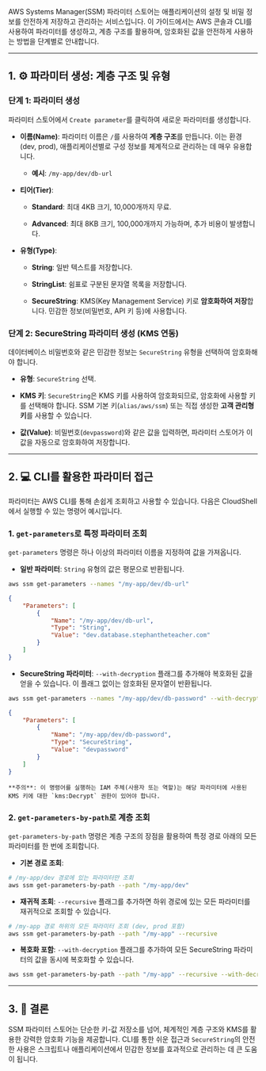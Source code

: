 
AWS Systems Manager(SSM) 파라미터 스토어는 애플리케이션의 설정 및 비밀 정보를 안전하게 저장하고 관리하는 서비스입니다. 이 가이드에서는 AWS 콘솔과 CLI를 사용하여 파라미터를 생성하고, 계층 구조를 활용하며, 암호화된 값을 안전하게 사용하는 방법을 단계별로 안내합니다.

---

## 1. ⚙️ 파라미터 생성: 계층 구조 및 유형

### 단계 1: 파라미터 생성

파라미터 스토어에서 `Create parameter`를 클릭하여 새로운 파라미터를 생성합니다.

- **이름(Name)**: 파라미터 이름은 `/`를 사용하여 **계층 구조**를 만듭니다. 이는 환경(dev, prod), 애플리케이션별로 구성 정보를 체계적으로 관리하는 데 매우 유용합니다.
    
    - **예시**: `/my-app/dev/db-url`
        
- **티어(Tier)**:
    
    - **Standard**: 최대 4KB 크기, 10,000개까지 무료.
        
    - **Advanced**: 최대 8KB 크기, 100,000개까지 가능하며, 추가 비용이 발생합니다.
        
- **유형(Type)**:
    
    - **String**: 일반 텍스트를 저장합니다.
        
    - **StringList**: 쉼표로 구분된 문자열 목록을 저장합니다.
        
    - **SecureString**: KMS(Key Management Service) 키로 **암호화하여 저장**합니다. 민감한 정보(비밀번호, API 키 등)에 사용합니다.
        

### 단계 2: SecureString 파라미터 생성 (KMS 연동)

데이터베이스 비밀번호와 같은 민감한 정보는 `SecureString` 유형을 선택하여 암호화해야 합니다.

- **유형**: `SecureString` 선택.
    
- **KMS 키**: `SecureString`은 KMS 키를 사용하여 암호화되므로, 암호화에 사용할 키를 선택해야 합니다. SSM 기본 키(`alias/aws/ssm`) 또는 직접 생성한 **고객 관리형 키**를 사용할 수 있습니다.
    
- **값(Value)**: 비밀번호(`devpassword`)와 같은 값을 입력하면, 파라미터 스토어가 이 값을 자동으로 암호화하여 저장합니다.
    

---

## 2. 💻 CLI를 활용한 파라미터 접근

파라미터는 AWS CLI를 통해 손쉽게 조회하고 사용할 수 있습니다. 다음은 CloudShell에서 실행할 수 있는 명령어 예시입니다.

### 1. `get-parameters`로 특정 파라미터 조회

`get-parameters` 명령은 하나 이상의 파라미터 이름을 지정하여 값을 가져옵니다.

- **일반 파라미터**: `String` 유형의 값은 평문으로 반환됩니다.

    
```Bash
aws ssm get-parameters --names "/my-app/dev/db-url"
```

```JSON
{
	"Parameters": [
		{
			"Name": "/my-app/dev/db-url",
			"Type": "String",
			"Value": "dev.database.stephantheteacher.com"
		}
	]
}
```
    
- **SecureString 파라미터**: `--with-decryption` 플래그를 추가해야 복호화된 값을 얻을 수 있습니다. 이 플래그 없이는 암호화된 문자열이 반환됩니다.

```Bash
aws ssm get-parameters --names "/my-app/dev/db-password" --with-decryption
```
    
```JSON
{
	"Parameters": [
		{
			"Name": "/my-app/dev/db-password",
			"Type": "SecureString",
			"Value": "devpassword"
		}
	]
}
```
    
    **주의**: 이 명령어를 실행하는 IAM 주체(사용자 또는 역할)는 해당 파라미터에 사용된 KMS 키에 대한 `kms:Decrypt` 권한이 있어야 합니다.
    

### 2. `get-parameters-by-path`로 계층 조회

`get-parameters-by-path` 명령은 계층 구조의 장점을 활용하여 특정 경로 아래의 모든 파라미터를 한 번에 조회합니다.

- **기본 경로 조회**:

```Bash
# /my-app/dev 경로에 있는 파라미터만 조회
aws ssm get-parameters-by-path --path "/my-app/dev"
```
    
- **재귀적 조회**: `--recursive` 플래그를 추가하면 하위 경로에 있는 모든 파라미터를 재귀적으로 조회할 수 있습니다.
    
```Bash
# /my-app 경로 하위의 모든 파라미터 조회 (dev, prod 포함)
aws ssm get-parameters-by-path --path "/my-app" --recursive
```
    
- **복호화 포함**: `--with-decryption` 플래그를 추가하여 모든 SecureString 파라미터의 값을 동시에 복호화할 수 있습니다.

```Bash
aws ssm get-parameters-by-path --path "/my-app" --recursive --with-decryption
```
    

---

## 3. 🚀 결론

SSM 파라미터 스토어는 단순한 키-값 저장소를 넘어, 체계적인 계층 구조와 KMS를 활용한 강력한 암호화 기능을 제공합니다. CLI를 통한 쉬운 접근과 `SecureString`의 안전한 사용은 스크립트나 애플리케이션에서 민감한 정보를 효과적으로 관리하는 데 큰 도움이 됩니다.